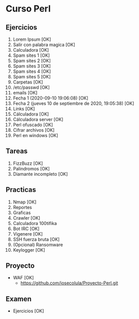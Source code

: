 # Curso Perl

## Ejercicios
1. Lorem Ipsum [OK]
2. Salir con palabra magica [OK]
3. Calculadora [OK]
4. Spam sites 1 [OK]
5. Spam sites 2 [OK]
6. Spam sites 3 [OK]
7. Spam sites 4  [OK]
8. Spam sites 5 [OK]
9. Carpetas [OK] 
10. /etc/passwd [OK]
11. emails [OK]
12. Fecha 1 (2020-09-10 19:06:08) [OK]
13. Fecha 2 (jueves 10 de septiembre de 2020, 19:05:38) [OK]
14. Links [OK]
15. Cálculadora [OK]
16. Cálculadora server [OK]
17. Perl ofuscado [OK]
18. Cifrar archivos [OK]
19. Perl en windows [OK]

## Tareas
1. FizzBuzz [OK]
1. Palindromos [OK]
1. Diamante incompleto [OK]

## Practicas
1. Nmap [OK]
2. Reportes 
3. Graficas
4. Crawler [OK]
5. Calculadora 100tifika
6. Bot IRC [OK]
7. Vigenere [OK]
8. SSH fuerza bruta [OK]
9. (Opcional) Ransomware
10. Keylogger [OK]

## Proyecto
+ WAF [OK]
    + https://github.com/josecolula/Proyecto-Perl.git

## Examen
+ Ejercicios [OK]